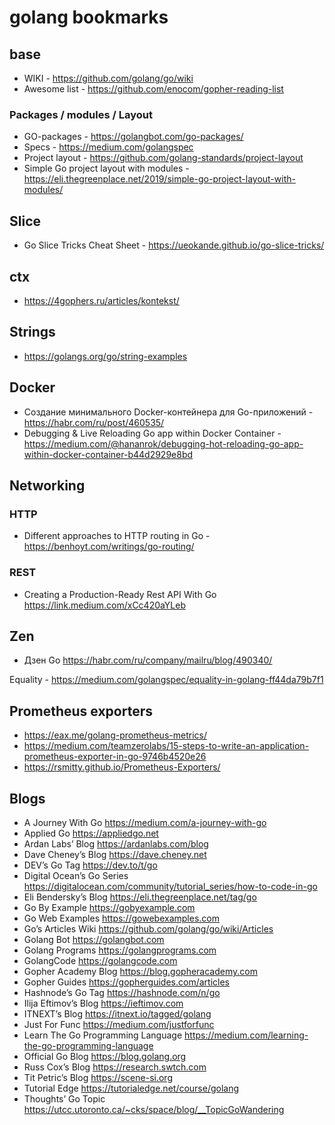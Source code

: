 # golang bookmarks

## base

- WIKI - https://github.com/golang/go/wiki
- Awesome list - https://github.com/enocom/gopher-reading-list

### Packages / modules / Layout

- GO-packages - https://golangbot.com/go-packages/
- Specs - https://medium.com/golangspec
- Project layout - https://github.com/golang-standards/project-layout
- Simple Go project layout with modules - https://eli.thegreenplace.net/2019/simple-go-project-layout-with-modules/

## Slice

- Go Slice Tricks Cheat Sheet - https://ueokande.github.io/go-slice-tricks/

## ctx

- https://4gophers.ru/articles/kontekst/

## Strings

- https://golangs.org/go/string-examples

## Docker

- Создание минимального Docker-контейнера для Go-приложений - https://habr.com/ru/post/460535/
- Debugging & Live Reloading Go app within Docker Container - https://medium.com/@hananrok/debugging-hot-reloading-go-app-within-docker-container-b44d2929e8bd

## Networking

### HTTP

- Different approaches to HTTP routing in Go - https://benhoyt.com/writings/go-routing/

### REST

- Creating a Production-Ready Rest API With Go https://link.medium.com/xCc420aYLeb

## Zen

- Дзен Go https://habr.com/ru/company/mailru/blog/490340/

Equality - https://medium.com/golangspec/equality-in-golang-ff44da79b7f1

## Prometheus exporters

- https://eax.me/golang-prometheus-metrics/
- https://medium.com/teamzerolabs/15-steps-to-write-an-application-prometheus-exporter-in-go-9746b4520e26
- https://rsmitty.github.io/Prometheus-Exporters/

## Blogs

- A Journey With Go https://medium.com/a-journey-with-go
- Applied Go https://appliedgo.net
- Ardan Labs’ Blog https://ardanlabs.com/blog
- Dave Cheney’s Blog https://dave.cheney.net
- DEV’s Go Tag https://dev.to/t/go
- Digital Ocean’s Go Series https://digitalocean.com/community/tutorial_series/how-to-code-in-go
- Eli Bendersky’s Blog https://eli.thegreenplace.net/tag/go
- Go By Example https://gobyexample.com
- Go Web Examples https://gowebexamples.com
- Go’s Articles Wiki https://github.com/golang/go/wiki/Articles
- Golang Bot https://golangbot.com
- Golang Programs https://golangprograms.com
- GolangCode https://golangcode.com
- Gopher Academy Blog https://blog.gopheracademy.com
- Gopher Guides https://gopherguides.com/articles
- Hashnode’s Go Tag https://hashnode.com/n/go
- Ilija Eftimov’s Blog https://ieftimov.com
- ITNEXT’s Blog https://itnext.io/tagged/golang
- Just For Func https://medium.com/justforfunc
- Learn The Go Programming Language https://medium.com/learning-the-go-programming-language
- Official Go Blog https://blog.golang.org
- Russ Cox’s Blog https://research.swtch.com
- Tit Petric’s Blog https://scene-si.org
- Tutorial Edge https://tutorialedge.net/course/golang
- Thoughts’ Go Topic https://utcc.utoronto.ca/~cks/space/blog/__TopicGoWandering
